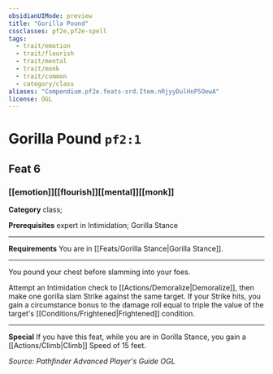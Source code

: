 ```yaml
---
obsidianUIMode: preview
title: "Gorilla Pound"
cssclasses: pf2e,pf2e-spell
tags:
  - trait/emotion
  - trait/flourish
  - trait/mental
  - trait/monk
  - trait/common
  - category/class
aliases: "Compendium.pf2e.feats-srd.Item.nRjyyDulHnP5OewA"
license: OGL
---
```

# Gorilla Pound `pf2:1`
## Feat 6
### [[emotion]][[flourish]][[mental]][[monk]]

**Category** class; 



**Prerequisites** expert in Intimidation; Gorilla Stance
* * *
**Requirements** You are in [[Feats/Gorilla Stance|Gorilla Stance]].

* * *

You pound your chest before slamming into your foes.

Attempt an Intimidation check to [[Actions/Demoralize|Demoralize]], then make one gorilla slam Strike against the same target. If your Strike hits, you gain a circumstance bonus to the damage roll equal to triple the value of the target's [[Conditions/Frightened|Frightened]] condition.

* * *

**Special** If you have this feat, while you are in Gorilla Stance, you gain a [[Actions/Climb|Climb]] Speed of 15 feet.

*Source: Pathfinder Advanced Player's Guide*
*OGL*
